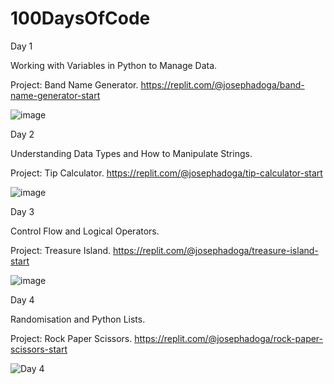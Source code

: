 # 100DaysOfCode



Day 1

Working with Variables in Python to Manage Data.

Project: Band Name Generator.
https://replit.com/@josephadoga/band-name-generator-start

![image](https://github.com/josephadoga/100DaysOfCode/assets/76846789/4959fc51-a3ad-4333-ae8b-9fbf4b47594e)







Day 2

Understanding Data Types and How to Manipulate Strings.

Project: Tip Calculator.
https://replit.com/@josephadoga/tip-calculator-start

![image](https://github.com/josephadoga/100DaysOfCode/assets/76846789/41e8620d-99dd-450f-ad43-fd48c518d49d)





Day 3

Control Flow and Logical Operators.

Project: Treasure Island.
https://replit.com/@josephadoga/treasure-island-start

![image](https://github.com/josephadoga/100DaysOfCode/assets/76846789/909a0e0e-8b39-4dae-b5c9-d890cbd59eff)





Day 4

Randomisation and Python Lists.

Project: Rock Paper Scissors.
https://replit.com/@josephadoga/rock-paper-scissors-start

![Day 4](https://github.com/josephadoga/100DaysOfCode/assets/76846789/5b9fc2fa-248d-487e-9a48-ecbff9b602c8)
